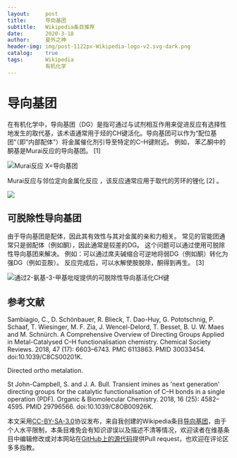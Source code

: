 ```yaml
---
layout:     post
title:      导向基团
subtitle:   Wikipedia条目推荐
date:       2020-3-18
author:     星外之神
header-img: img/post-1122px-Wikipedia-logo-v2.svg-dark.png
catalog:    true
tags:       Wikipedia
            有机化学
---
```


# 导向基团

在有机化学中，导向基团（DG）是指可通过与试剂相互作用来促进反应有选择性地发生的取代基，该术语通常用于烃的CH键活化。导向基团可以作为“配位基团“（即“内部配体”）将金属催化剂引导至特定的C–H键附近。 例如， 苯乙酮中的酮基是Murai反应的导向基团。 [1]

![Murai反应 X=导向基团](https://wszqkzqk.github.io/img/post-Figure_1._General_scheme_of_a_Murai_reaction.png)

Murai反应与邻位定向金属化反应 ，该反应通常应用于取代的芳环的锂化 [2] 。

![](https://wszqkzqk.github.io/img/post-600px-Directedorthometalation.png)

## 可脱除性导向基团

由于导向基团是配体，因此其有效性与其对金属的亲和力相关。 常见的官能团通常只是弱配体（例如酮），因此通常是较差的DG。 这个问题可以通过使用可脱除性导向基团来解决。 例如：可以通过席夫碱缩合可逆地将弱DG（例如酮）转化为强DG（例如亚胺）。 反应完成后，可以水解使胺脱除，酮得到再生。 [3]

![通过2-氨基-3-甲基吡啶提供的可脱除性导向基活化CH键](https://wszqkzqk.github.io/img/post-388px-JunTDG.png)

## 参考文献

 Sambiagio, C., D. Schönbauer, R. Blieck, T. Dao-Huy, G. Pototschnig, P. Schaaf, T. Wiesinger, M. F. Zia, J. Wencel-Delord, T. Besset, B. U. W. Maes and M. Schnürch. A Comprehensive Overview of Directing Groups Applied in Metal-Catalysed C–H functionalisation chemistry. Chemical Society Reviews. 2018, 47 (17): 6603–6743. PMC 6113863. PMID 30033454. doi:10.1039/C8CS00201K.

 Directed ortho metalation.

 St John-Campbell, S. and J. A. Bull. Transient imines as 'next generation' directing groups for the catalytic functionalisation of C–H bonds in a single operation (PDF). Organic & Biomolecular Chemistry. 2018, 16 (25): 4582–4595. PMID 29796566. doi:10.1039/C8OB00926K.

本文采用[CC-BY-SA-3.0](https://creativecommons.org/licenses/by-sa/3.0/)协议发布，来自我创建的Wikipedia条目[导向基团](https://zh.wikipedia.org/wiki/%E5%AF%BC%E5%90%91%E5%9F%BA%E5%9B%A2)，由于个人水平限制，本条目难免会有知识谬误以及描述不清等情况，欢迎读者在维基条目中编辑修改或对本网站在[GitHub上的源代码](https://github.com/wszqkzqk/wszqkzqk.github.io)提供Pull request，也欢迎在评论区多多指教。
